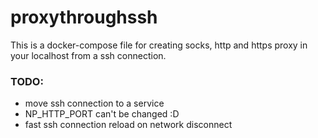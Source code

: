 # proxythroughssh
This is a docker-compose file for creating socks, http and https proxy in your localhost from a ssh connection.


### TODO:

- move ssh connection to a service
- NP_HTTP_PORT can't be changed :D
- fast ssh connection reload on network disconnect

